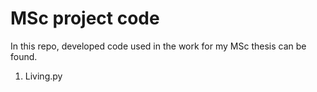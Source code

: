 # MSc project code
In this repo, developed code used in the work for my MSc thesis can be found.

1. Living.py
